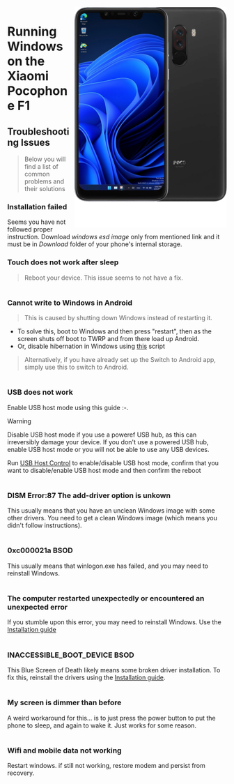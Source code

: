 <img align="right" src="beryllium.png" width="350" alt="Windows installation on beryllium">


# Running Windows on the Xiaomi Pocophone F1

## Troubleshooting Issues
> Below you will find a list of common problems and their solutions

### Installation failed
Seems you have not followed proper instruction. 
Download _windows esd image_ only from mentioned link and it must be in _Download_ folder of your phone's internal storage. 

### Touch does not work after sleep
> Reboot your device. This issue seems to not have a fix.
#
### Cannot write to Windows in Android
> This is caused by shutting down Windows instead of restarting it.
- To solve this, boot to Windows and then press "restart", then as the screen shuts off boot to TWRP and from there load up Android.
- Or, disable hibernation in Windows using [this](https://github.com/n00b69/woa-beryllium/releases/tag/1.0) script 
> Alternatively, if you have already set up the Switch to Android app, simply use this to switch to Android.
#
### USB does not work
Enable USB host mode using this guide :-.
> [!Warning]
> Disable USB host mode if you use a poweref USB hub, as this can irreversibly damage your device. If you don't use a powered USB hub, enable USB host mode or you will not be able to use any USB devices.

Run [USB Host Control](https://github.com/erdilS/Port-Windows-11-Xiaomi-Pad-5/releases/download/USBHost/USB.Host.Mode.Control.V4.0.vbs) to enable/disable USB host mode, confirm that you want to disable/enable USB host mode and then confirm the reboot
#
### DISM Error:87 The add-driver option is unkown
This usually means that you have an unclean Windows image with some other drivers. You need to get a clean Windows image (which means you didn't follow instructions).
#
### 0xc000021a BSOD
This usually means that winlogon.exe has failed, and you may need to reinstall Windows.
#
### The computer restarted unexpectedly or encountered an unexpected error
If you stumble upon this error, you may need to reinstall Windows. Use the [Installation guide](Installation.md)
#
### INACCESSIBLE_BOOT_DEVICE BSOD
This Blue Screen of Death likely means some broken driver installation. To fix this, reinstall the drivers using the [Installation guide](Installation.md).
#
### My screen is dimmer than before
A weird workaround for this... is to just press the power button to put the phone to sleep, and again to wake it. Just works for some reason.
#
### Wifi and mobile data not working
Restart windows. if still not working, restore modem and persist from recovery.
#
